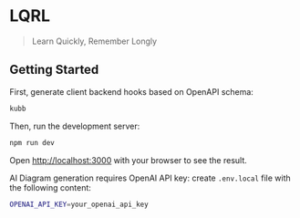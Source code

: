 # LQRL
> Learn Quickly, Remember Longly

## Getting Started

First, generate client backend hooks based on OpenAPI schema:

```bash
kubb
```

Then, run the development server:

```bash
npm run dev
```

Open [http://localhost:3000](http://localhost:3000) with your browser to see the result.

AI Diagram generation requires OpenAI API key:
create `.env.local` file with the following content:
```bash
OPENAI_API_KEY=your_openai_api_key
```
